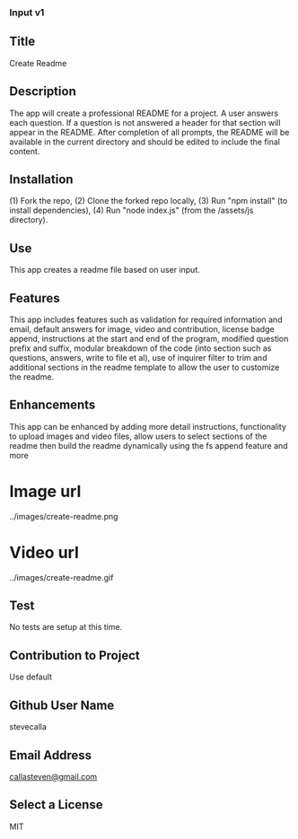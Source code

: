 ### Input v1

## Title
Create Readme

## Description
The app will create a professional README for a project. A user answers each question. If a question is not answered a header for that section will appear in the README. After completion of all prompts, the README will be available in the current directory and should be edited to include the final content. 

## Installation
(1) Fork the repo, (2) Clone the forked repo locally, (3) Run "npm install" (to install dependencies), (4) Run "node index.js" (from the /assets/js directory).

## Use
This app creates a readme file based on user input.

## Features
This app includes features such as validation for required information and email, default answers for image, video and contribution, license badge append, instructions at the start and end of the program, modified question prefix and suffix, modular breakdown of the code (into section such as questions, answers, write to file et al), use of inquirer filter to trim and additional sections in the readme template to allow the user to customize the readme.

## Enhancements
This app can be enhanced by adding more detail instructions, functionality to upload images and video files, allow users to select sections of the readme then build the readme dynamically using the fs append feature and more

# Image url
../images/create-readme.png

# Video url
../images/create-readme.gif

## Test 
No tests are setup at this time.

## Contribution to Project
Use default

## Github User Name
stevecalla

## Email Address 
callasteven@gmail.com

## Select a License
MIT